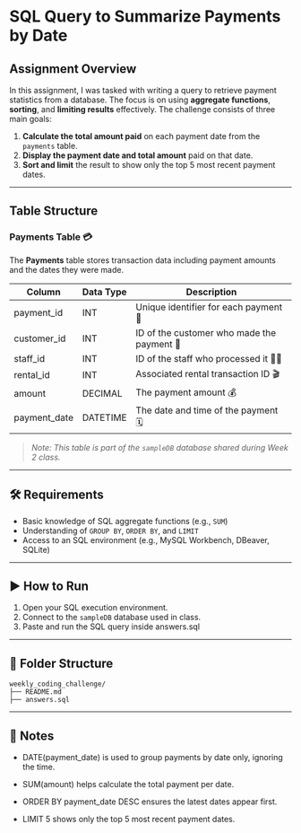 # SQL Query to Summarize Payments by Date

## Assignment Overview  
In this assignment, I was tasked with writing a query to retrieve payment statistics from a database. The focus is on using **aggregate functions**, **sorting**, and **limiting results** effectively. The challenge consists of three main goals:

1. **Calculate the total amount paid** on each payment date from the `payments` table.
2. **Display the payment date and total amount** paid on that date.
3. **Sort and limit** the result to show only the top 5 most recent payment dates.

---

## Table Structure  

### **Payments Table 💳**
The **Payments** table stores transaction data including payment amounts and the dates they were made.

| Column       | Data Type | Description                            |
|--------------|-----------|----------------------------------------|
| payment_id   | INT       | Unique identifier for each payment 🧾 |
| customer_id  | INT       | ID of the customer who made the payment 🙋 |
| staff_id     | INT       | ID of the staff who processed it 👨‍💼 |
| rental_id    | INT       | Associated rental transaction ID 🎬 |
| amount       | DECIMAL   | The payment amount 💰 |
| payment_date | DATETIME  | The date and time of the payment 🗓️ |

> *Note: This table is part of the `sampleDB` database shared during Week 2 class.*

---

## 🛠️ Requirements

- Basic knowledge of SQL aggregate functions (e.g., `SUM`)
- Understanding of `GROUP BY`, `ORDER BY`, and `LIMIT`
- Access to an SQL environment (e.g., MySQL Workbench, DBeaver, SQLite)

---

## ▶️ How to Run

1. Open your SQL execution environment.
2. Connect to the `sampleDB` database used in class.
3. Paste and run the SQL query inside answers.sql

---

## 📂 Folder Structure
```
weekly_coding_challenge/
├── README.md
├── answers.sql
```


---

## 📌 Notes
- DATE(payment_date) is used to group payments by date only, ignoring the time.

- SUM(amount) helps calculate the total payment per date.

- ORDER BY payment_date DESC ensures the latest dates appear first.

- LIMIT 5 shows only the top 5 most recent payment dates.
